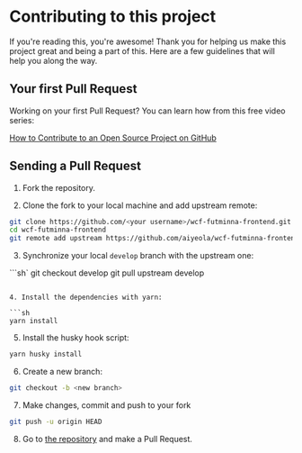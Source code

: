 # Contributing to this project

If you're reading this, you're awesome! Thank you for helping us make this project great and being a part of this. Here are a few guidelines that will help you along the way.

## Your first Pull Request

Working on your first Pull Request? You can learn how from this free video series:

[How to Contribute to an Open Source Project on GitHub](https://egghead.io/courses/how-to-contribute-to-an-open-source-project-on-github)

## Sending a Pull Request

1. Fork the repository.

2. Clone the fork to your local machine and add upstream remote:

```sh
git clone https://github.com/<your username>/wcf-futminna-frontend.git
cd wcf-futminna-frontend
git remote add upstream https://github.com/aiyeola/wcf-futminna-frontend.git
```

3. Synchronize your local `develop` branch with the upstream one:

```sh`
git checkout develop
git pull upstream develop

````

4. Install the dependencies with yarn:

```sh
yarn install
````

5. Install the husky hook script:

```sh
yarn husky install
```

6. Create a new branch:

```sh
git checkout -b <new branch>
```

7. Make changes, commit and push to your fork

```sh
git push -u origin HEAD
```

8. Go to [the repository](https://github.com/aiyeola/wcf-futminna-frontend.git) and make a Pull Request.
